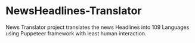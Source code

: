 # NewsHeadlines-Translator
News Translator project translates the news Headlines into 109 Languages using Puppeteer framework with least human interaction.
